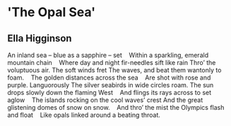 # 'The Opal Sea'
## Ella Higginson
An inland sea – blue as a sapphire – set
   Within a sparkling, emerald mountain chain
   Where day and night fir-needles sift like rain
Thro’ the voluptuous air. The soft winds fret
The waves, and beat them wantonly to foam.
   The golden distances across the sea
   Are shot with rose and purple. Languorously
The silver seabirds in wide circles roam.
The sun drops slowly down the flaming West
   And flings its rays across to set aglow
   The islands rocking on the cool waves’ crest
And the great glistening domes of snow on snow.
   And thro’ the mist the Olympics flash and float
   Like opals linked around a beating throat.